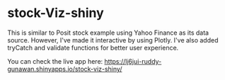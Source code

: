 # stock-Viz-shiny

This is similar to Posit stock example using Yahoo Finance as its data source. However, I've made it interactive by using Plotly. I've also added tryCatch and validate functions for better user experience.

You can check the live app here: https://lj6jui-ruddy-gunawan.shinyapps.io/stock-viz-shiny/
